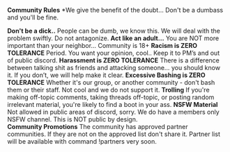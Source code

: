 **Community Rules**
*We give the benefit of the doubt...  Don't be a dumbass and you'll be fine.

**Don't be a dick..**
People can be dumb, we know this. We will deal with the problem swiftly. Do not antagonize.
**Act like an adult…**
You are NOT more important than your neighbor…  Community is 18+
**Racism is ZERO TOLERANCE**
Period.  You want your opinion, cool.. Keep it to PM’s and out of public discord.
**Harassment is ZERO TOLERANCE**
There is a difference between talking shit as friends and attacking someone… you should know it. If you don’t, we will help make it clear.
**Excessive Bashing is ZERO TOLERANCE**
Whether it's our group, or another community - don't bash them or their staff. Not cool and we do not support it.
**Trolling**
If you're making off-topic comments, taking threads off-topic, or posting random irrelevant material, you're likely to find a boot in your ass.
**NSFW Material**
Not allowed in public areas of discord, sorry. 
We do have a members only NSFW channel.  This is NOT public by design.  
**Community Promotions**
The community has approved partner communities. If they are not on the approved list don't share it. Partner list will be available with command !partners very soon.